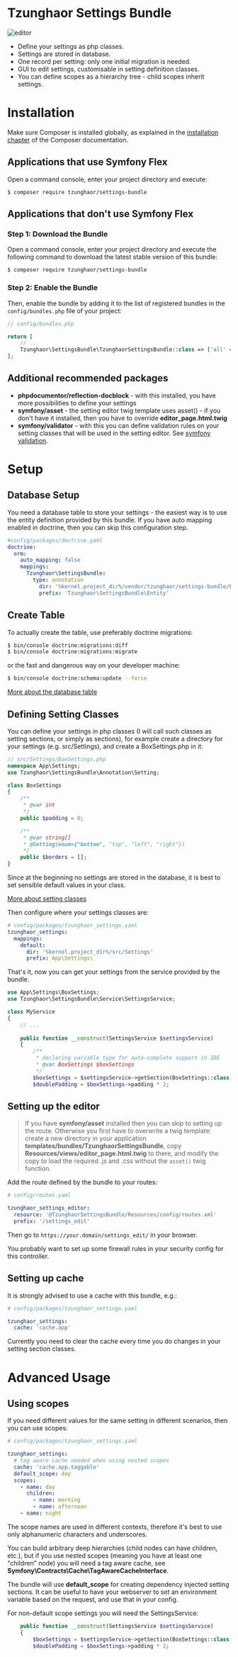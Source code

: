 Tzunghaor Settings Bundle
========================= 

![editor](Resources/doc/editor.png)

* Define your settings as php classes.
* Settings are stored in database.
* One record per setting: only one initial migration is needed.
* GUI to edit settings, customisable in setting definition classes.
* You can define scopes as a hierarchy tree - child scopes inherit settings.


Installation
============

Make sure Composer is installed globally, as explained in the
[installation chapter](https://getcomposer.org/doc/00-intro.md)
of the Composer documentation.

Applications that use Symfony Flex
----------------------------------

Open a command console, enter your project directory and execute:

```console
$ composer require tzunghaor/settings-bundle
```

Applications that don't use Symfony Flex
----------------------------------------

### Step 1: Download the Bundle

Open a command console, enter your project directory and execute the
following command to download the latest stable version of this bundle:

```console
$ composer require tzunghaor/settings-bundle
```

### Step 2: Enable the Bundle

Then, enable the bundle by adding it to the list of registered bundles
in the `config/bundles.php` file of your project:

```php
// config/bundles.php

return [
    // ...
    Tzunghaor\SettingsBundle\TzunghaorSettingsBundle::class => ['all' => true],
];
```

Additional recommended packages
-------------------------------

* **phpdocumentor/reflection-docblock** - with this installed, you have more
    possibilities to define your settings  
* **symfony/asset** - the setting editor twig template uses asset() - if you
    don't have it installed, then you have to override __editor_page.html.twig__
* **symfony/validator** - with this you can define validation rules on your
    setting classes that will be used in the setting editor. 
    See [symfony validation](https://symfony.com/doc/current/validation.html).
    

Setup
=====

Database Setup
--------------

You need a database table to store your settings - the easiest way is to
use the entity definition provided by this bundle. If you have auto mapping
enabled in doctrine, then you can skip this configuration step.

```yaml
#config/packages/doctrine.yaml
doctrine:
  orm:
    auto_mapping: false
    mappings:
      Tzunghaor\SettingsBundle:
        type: annotation
          dir: '%kernel.project_dir%/vendor/tzunghaor/settings-bundle/Entity'
          prefix: 'Tzunghaor\SettingsBundle\Entity'
``` 

Create Table
------------

To actually create the table, use preferably doctrine migrations:

```sh
$ bin/console doctrine:migrations:diff
$ bin/console doctrine:migrations:migrate
```

or the fast and dangerous way on your developer machine:

```sh
$ bin/console doctrine:schema:update --force
```

[More about the database table](Resources/doc/database.md)

Defining Setting Classes
------------------------

You can define your settings in php classes (I will call such classes as 
setting sections, or simply as sections), for example create a directory
for your settings (e.g. src/Settings), and create a BoxSettings.php in it:

```php
// src/Settings/BoxSettings.php
namespace App\Settings;
use Tzunghaor\SettingsBundle\Annotation\Setting;

class BoxSettings
{
    /**
     * @var int
     */
    public $padding = 0;

    /**
     * @var string[]
     * @Setting(enum={"bottom", "top", "left", "right"})
     */
    public $borders = [];
}
```

Since at the beginning no settings are stored in the database, it is best to set
sensible default values in your class.

[More about setting classes](Resources/doc/define_section.md)

Then configure where your settings classes are:

```yaml
# config/packages/tzunghaor_settings.yaml
tzunghaor_settings:
  mappings:
    default:
      dir: '%kernel.project_dir%/src/Settings'
      prefix: App\Settings\
```

That's it, now you can get your settings from the service provided by the bundle. 

```php
use App\Settings\BoxSettings;
use Tzunghaor\SettingsBundle\Service\SettingsService;

class MyService
{
    // ...
    
    public function __construct(SettingsService $settingsService)
    {
        /** 
         * declaring variable type for auto-complete support in IDE
         * @var BoxSettings $boxSettings 
         */
        $boxSettings = $settingsService->getSection(BoxSettings::class);
        $doublePadding = $boxSettings->padding * 2; 
```

Setting up the editor
---------------------

> If you have **symfony/asset** installed then you can skip to setting up the route.
Otherwise you first have to 
overwrite a twig template: create a new directory in your application 
**templates/bundles/TzunghaorSettingsBundle**,
copy **Resources/views/editor_page.html.twig** to there, and modify the copy to
load the required .js and .css without the `asset()` twig function.

Add the route defined by the bundle to your routes:

```yaml
# config/routes.yaml

tzunghaor_settings_editor:
  resource: '@TzunghaorSettingsBundle/Resources/config/routes.xml'
  prefix: '/settings_edit'
```

Then go to `https://your.domain/settings_edit/` in your browser.

You probably want to set up some firewall rules in your security config for
this controller.

Setting up cache
----------------

It is strongly advised to use a cache with this bundle, e.g.:

```yaml
# config/packages/tzunghaor_settings.yaml

tzunghaor_settings:
  cache: 'cache.app'
```

Currently you need to clear the cache every time you do changes in your 
setting section classes.

Advanced Usage
==============

Using scopes
------------

If you need different values for the same setting in different scenarios,
then you can use scopes:

```yaml
# config/packages/tzunghaor_settings.yaml

tzunghaor_settings:
  # tag aware cache needed when using nested scopes
  cache: 'cache.app.taggable'
  default_scope: day
  scopes:
    - name: day
      children:
        - name: morning
        - name: afternoon
    - name: night
```

The scope names are used in different contexts, therefore it's best to use only
alphanumeric characters and underscores.

You can build arbitrary deep hierarchies (child nodes can have children, etc.), 
but if you use nested scopes (meaning you have at least one "children" node)
you will need a tag aware cache, 
see **Symfony\Contracts\Cache\TagAwareCacheInterface**.

The bundle will use **default_scope** for creating dependency injected 
setting sections. It can be useful to have your webserver to set an 
environment variable based on the request, and use that in your config.

For non-default scope settings you will need the SettingsService:

```php
    public function __construct(SettingsService $settingsService)
    {
        $boxSettings = $settingsService->getSection(BoxSettings::class, 'night');
        $doublePadding = $boxSettings->padding * 2; 
```  
